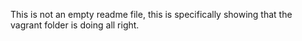 This is not an empty readme file, this is specifically showing that the vagrant folder is doing all right.